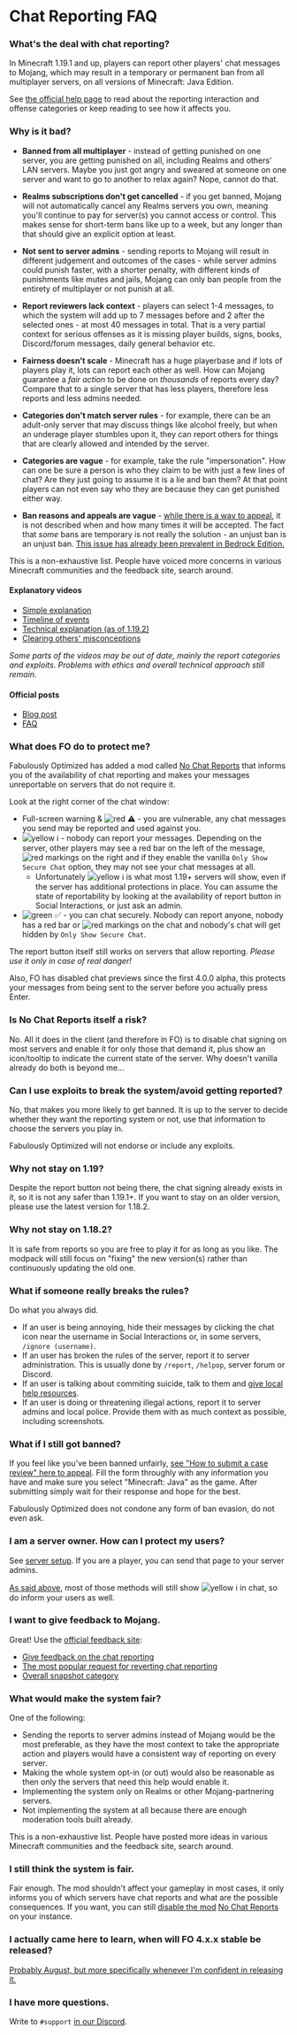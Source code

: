# Chat Reporting FAQ

### What's the deal with chat reporting?

In Minecraft 1.19.1 and up, players can report other players' chat messages to Mojang, which may result in a temporary or permanent ban from all multiplayer servers, on all versions of Minecraft: Java Edition.

See [the official help page](https://help.minecraft.net/hc/en-us/articles/7149823936781-Player-Reporting-in-Minecraft-Java-Edition) to read about the reporting interaction and offense categories or keep reading to see how it affects you.

### Why is it bad?

* **Banned from all multiplayer** - instead of getting punished on one server, you are getting punished on all, including Realms and others' LAN servers. Maybe you just got angry and sweared at someone on one server and want to go to another to relax again? Nope, cannot do that.

* **Realms subscriptions don't get cancelled** - if you get banned, Mojang will not automatically cancel any Realms servers you own, meaning you'll continue to pay for server(s) you cannot access or control. This makes sense for short-term bans like up to a week, but any longer than that should give an explicit option at least.

* **Not sent to server admins** - sending reports to Mojang will result in different judgement and outcomes of the cases - while server admins could punish faster, with a shorter penalty, with different kinds of punishments like mutes and jails, Mojang can only ban people from the entirety of multiplayer or not punish at all.

* **Report reviewers lack context** - players can select 1-4 messages, to which the system will add up to 7 messages before and 2 after the selected ones - at most 40 messages in total. That is a very partial context for serious offenses as it is missing player builds, signs, books, Discord/forum messages, daily general behavior etc.

* **Fairness doesn't scale** - Minecraft has a huge playerbase and if lots of players play it, lots can report each other as well. How can Mojang guarantee a _fair action_ to be done on _thousands_ of reports every day? Compare that to a single server that has less players, therefore less reports and less admins needed.

* **Categories don't match server rules** - for example, there can be an adult-only server that may discuss things like alcohol freely, but when an underage player stumbles upon it, they can report others for things that are clearly allowed and intended by the server.
   
* **Categories are vague** - for example, take the rule "impersonation". How can one be sure a person is who they claim to be with just a few lines of chat? Are they just going to assume it is a lie and ban them? At that point players can not even say who they are because they can get punished either way.

* **Ban reasons and appeals are vague** - [while there is a way to appeal](#what-if-i-still-got-banned), it is not described when and how many times it will be accepted. The fact that _some_ bans are temporary is not really the solution - an unjust ban is an unjust ban. [This issue has already been prevalent in Bedrock Edition.](https://youtu.be/kEfyaAq90kg?t=108)

This is a non-exhaustive list. People have voiced more concerns in various Minecraft communities and the feedback site, search around.

#### Explanatory videos

- [Simple explanation](https://youtu.be/rdoFUhd0EkI)
- [Timeline of events](https://youtu.be/kEfyaAq90kg)
- [Technical explanation (as of 1.19.2)](https://youtu.be/DobmW1ZUcbQ?t=10)
- [Clearing others' misconceptions](https://youtu.be/bF_37BrWBSM?t=87)

_Some parts of the videos may be out of date, mainly the report categories and exploits. Problems with ethics and overall technical approach still remain._

#### Official posts

- [Blog post](https://www.minecraft.net/en-us/article/addressing-player-chat-reporting-tool)
- [FAQ](https://help.minecraft.net/hc/en-us/articles/7317376541197)

### What does FO do to protect me?

Fabulously Optimized has added a mod called [No Chat Reports](https://www.curseforge.com/minecraft/mc-mods/no-chat-reports) that informs you of the availability of chat reporting and makes your messages unreportable on servers that do not require it.

Look at the right corner of the chat window:
- Full-screen warning & ![red ⚠️](https://i.ibb.co/tzd8CvB/red.png) - you are vulnerable, any chat messages you send may be reported and used against you.
- ![yellow ℹ️](https://i.ibb.co/YXQdJRr/yellow.png) - nobody can report your messages. Depending on the server, other players may see a red bar on the left of the message, ![red markings](https://i.ibb.co/ftRMqHL/exclamation.png) on the right and if they enable the vanilla `Only Show Secure Chat` option, they may not see your chat messages at all.
  - Unfortunately ![yellow ℹ️](https://i.ibb.co/YXQdJRr/yellow.png) is what most 1.19+ servers will show, even if the server has additional protections in place. You can assume the state of reportability by looking at the availability of report button in Social Interactions, or just ask an admin.
- ![green ✅](https://i.ibb.co/LPXNKRM/green.png) - you can chat securely. Nobody can report anyone, nobody has a red bar or ![red markings](https://i.ibb.co/ftRMqHL/exclamation.png) on the chat and nobody's chat will get hidden by `Only Show Secure Chat`.

The report button itself still works on servers that allow reporting. _Please use it only in case of real danger!_

Also, FO has disabled chat previews since the first 4.0.0 alpha, this protects your messages from being sent to the server before you actually press Enter.

### Is No Chat Reports itself a risk?

No. All it does in the client (and therefore in FO) is to disable chat signing on most servers and enable it for only those that demand it, plus show an icon/tooltip to indicate the current state of the server. Why doesn't vanilla already do both is beyond me...

### Can I use exploits to break the system/avoid getting reported?

No, that makes you more likely to get banned. It is up to the server to decide whether they want the reporting system or not, use that information to choose the servers you play in.

Fabulously Optimized will not endorse or include any exploits. 
 
### Why not stay on 1.19?

Despite the report button not being there, the chat signing already exists in it, so it is not any safer than 1.19.1+. If you want to stay on an older version, please use the latest version for 1.18.2.

### Why not stay on 1.18.2?

It is safe from reports so you are free to play it for as long as you like. The modpack will still focus on "fixing" the new version(s) rather than continuously updating the old one.  

### What if someone really breaks the rules?

Do what you always did.

- If an user is being annoying, hide their messages by clicking the chat icon near the username in Social Interactions or, in some servers, `/ignore (username)`.
- If an user has broken the rules of the server, report it to server administration. This is usually done by `/report`, `/helpop`, server forum or Discord.
- If an user is talking about commiting suicide, talk to them and [give local help resources](https://en.wikipedia.org/wiki/List_of_suicide_crisis_lines). 
- If an user is doing or threatening illegal actions, report it to server admins and local police. Provide them with as much context as possible, including screenshots.

### What if I still got banned?

If you feel like you've been banned unfairly, [see "How to submit a case review" here to appeal](https://www.minecraft.net/en-us/community-standards#main-content). Fill the form throughly with any information you have and make sure you select "Minecraft: Java" as the game. After submitting simply wait for their response and hope for the best.

Fabulously Optimized does not condone any form of ban evasion, do not even ask.

### I am a server owner. How can I protect my users?

See [server setup](server-setup.md). If you are a player, you can send that page to your server admins.

[As said above](#what-does-fo-do-to-protect-me), most of those methods will still show ![yellow ℹ️](https://i.ibb.co/YXQdJRr/yellow.png) in chat, so do inform your users as well.

### I want to give feedback to Mojang.

Great! Use the [official feedback site](https://feedback.minecraft.net/hc/en-us):
* [Give feedback on the chat reporting](https://feedback.minecraft.net/hc/en-us/community/posts/7320990094733-Player-Chat-Reporting-Feedback-)
* [The most popular request for reverting chat reporting](https://feedback.minecraft.net/hc/en-us/community/posts/6977558665997-Mojang-please-for-the-love-of-your-game-don-t-add-a-chat-report-feature-)
* [Overall snapshot category](https://feedback.minecraft.net/hc/en-us/community/topics/360001692331-Minecraft-Java-Edition-Snapshots?sort_by=votes)

### What would make the system fair?

One of the following:

- Sending the reports to server admins instead of Mojang would be the most preferable, as they have the most context to take the appropriate action and players would have a consistent way of reporting on every server.
- Making the whole system opt-in (or out) would also be reasonable as then only the servers that need this help would enable it.
- Implementing the system only on Realms or other Mojang-partnering servers.
- Not implementing the system at all because there are enough moderation tools built already.

This is a non-exhaustive list. People have posted more ideas in various Minecraft communities and the feedback site, search around.

### I still think the system is fair.

Fair enough. The mod shouldn't affect your gameplay in most cases, it only informs you of which servers have chat reports and what are the possible consequences.
If you want, you can still [disable the mod](disabling-mods.md) [No Chat Reports](https://www.curseforge.com/minecraft/mc-mods/no-chat-reports) on your instance.

### I actually came here to learn, when will FO 4.x.x stable be released?

[Probably August, but more specifically whenever I'm confident in releasing it.](https://github.com/Fabulously-Optimized/fabulously-optimized/issues/343)

### I have more questions.

Write to `#support` [in our Discord](https://discord.gg/yxaXtaQqdB).
